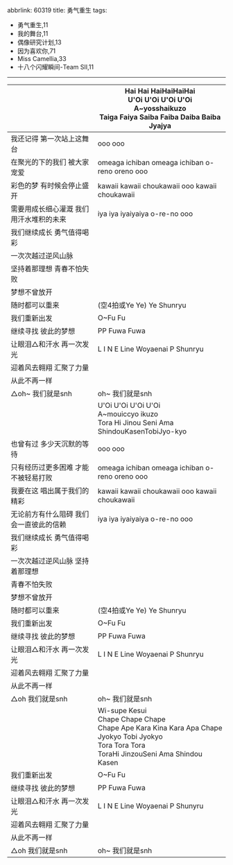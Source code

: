 abbrlink: 60319
title: 勇气重生
tags:
  - 勇气重生,11
  - 我的舞台,11
  - 偶像研究计划,13
  - 因为喜欢你,71
  - Miss Camellia,33
  - 十八个闪耀瞬间-Team SII,11
---
|      |Hai Hai HaiHaiHaiHai<br>U'Oi U'Oi U'Oi U'Oi<br>A~yosshaikuzo<br>Taiga Faiya Saiba Faiba Daiba Baiba Jyajya|
|--|--|
|我还记得 第一次站上这舞台|ooo ooo|
|在聚光的下的我们 被大家宠爱|omeaga ichiban omeaga ichiban o-reno oreno ooo|
|彩色的梦 有时候会停止盛开|kawaii kawaii choukawaii ooo kawaii choukawaii|
|需要用成长细心灌溉 我们用汗水堆积的未来|iya iya iyaiyaiya o-re-no ooo|
|我们继续成长 勇气值得喝彩|      |
|一次次越过逆风山脉|      |
|坚持着那理想 青春不怕失败|      |
|梦想不曾放开|      |
|随时都可以重来|(空4拍或Ye Ye) Ye Shunryu|
|我们重新出发|O~Fu Fu|
|继续寻找 彼此的梦想|PP Fuwa Fuwa|
|让眼泪△和汗水 再一次发光|L I N E Line Woyaenai  P Shunryu|
|迎着风去翱翔 汇聚了力量|      |
|从此不再一样|      |
|△oh~ 我们就是snh|oh~ 我们就是snh|
|      |U'Oi U'Oi U'Oi U'Oi<br>A~mouiccyo ikuzo<br>Tora Hi Jinou Seni Ama ShindouKasenTobiJyo-kyo|
|也曾有过 多少天沉默的等待|ooo ooo|
|只有经历过更多困难 才能不被轻易打败|omeaga ichiban omeaga ichiban o-reno oreno ooo|
|我要在这 唱出属于我们的精彩|kawaii kawaii choukawaii ooo kawaii choukawaii|
|无论前方有什么阻碍 我们会一直彼此的信赖|iya iya iyaiyaiya o-re-no ooo|
|我们继续成长 勇气值得喝彩|      |
|一次次越过逆风山脉 坚持着那理想|      |
|青春不怕失败|      |
|梦想不曾放开|      |
|随时都可以重来|(空4拍或Ye Ye) Ye Shunryu|
|我们重新出发|O~Fu Fu|
|继续寻找 彼此的梦想|PP Fuwa Fuwa|
|让眼泪△和汗水 再一次发光|L I N E Line Woyaenai P Shunryu|
|迎着风去翱翔 汇聚了力量|      |
|从此不再一样|      |
|△oh 我们就是snh|oh~ 我们就是snh|
|      |Wi-supe Kesui<br>Chape Chape Chape<br>Chape Ape Kara Kina Kara Apa Chape<br>Jyokyo Tobi Jyokyo<br>Tora Tora Tora<br>ToraHi JinzouSeni Ama Shindou Kasen|
|我们重新出发|O~Fu Fu|
|继续寻找 彼此的梦想|PP Fuwa Fuwa|
|让眼泪△和汗水 再一次发光|L I N E Line Woyaenai P Shunyru|
|迎着风去翱翔 汇聚了力量|      |
|从此不再一样|      |
|△oh 我们就是snh|oh~ 我们就是snh|
